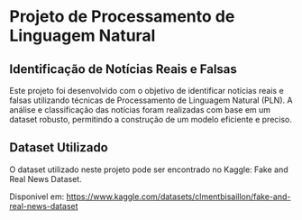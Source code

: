 # Projeto de Processamento de Linguagem Natural
## Identificação de Notícias Reais e Falsas

Este projeto foi desenvolvido com o objetivo de identificar notícias reais e falsas utilizando técnicas de Processamento de Linguagem Natural (PLN). A análise e classificação das notícias foram realizadas com base em um dataset robusto, permitindo a construção de um modelo eficiente e preciso.

## Dataset Utilizado
O dataset utilizado neste projeto pode ser encontrado no Kaggle: Fake and Real News Dataset.

Disponivel em: https://www.kaggle.com/datasets/clmentbisaillon/fake-and-real-news-dataset